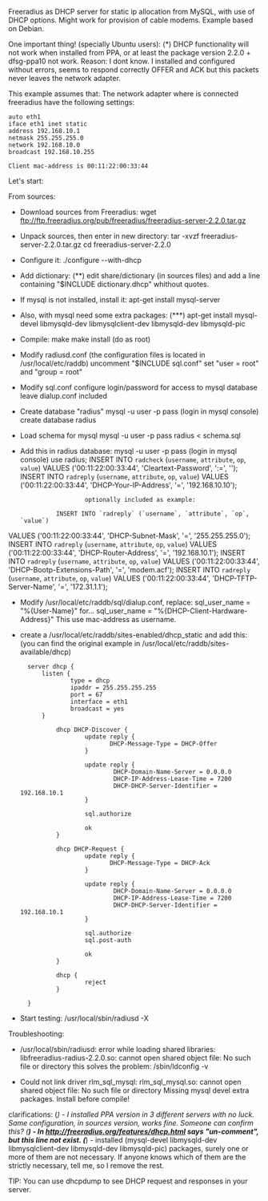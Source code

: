 Freeradius as DHCP server for static ip allocation from MySQL, with
use of DHCP options.
Might work for provision of cable modems.
Example based on Debian.

One important thing! (specially Ubuntu users):  (*)
DHCP functionality will not work when installed from PPA, or at least
the package version 2.2.0 + dfsg-ppa10 not work.
Reason: I dont know. I installed and configured without errors, seems
to respond correctly OFFER and ACK but this packets never leaves the
network adapter.

This example assumes that:
        The network adapter where is connected freeradius have the following settings:

    auto eth1
    iface eth1 inet static
    address 192.168.10.1
    netmask 255.255.255.0
    network 192.168.10.0
    broadcast 192.168.10.255

    Client mac-address is 00:11:22:00:33:44


Let's start:

From sources:
- Download sources from Freeradius:
        wget ftp://ftp.freeradius.org/pub/freeradius/freeradius-server-2.2.0.tar.gz

- Unpack sources, then enter in new directory:
        tar -xvzf freeradius-server-2.2.0.tar.gz
        cd freeradius-server-2.2.0

- Configure it:
        ./configure --with-dhcp

- Add dictionary:           (**)
        edit share/dictionary (in sources files) and add a line containing
"$INCLUDE dictionary.dhcp" whithout quotes.

- If mysql is not installed, install it:
        apt-get install mysql-server

- Also, with mysql need some extra packages:    (***)
        apt-get install mysql-devel libmysqld-dev libmysqlclient-dev
libmysqld-dev libmysqld-pic

- Compile:
        make
        make install (do as root)

- Modify radiusd.conf (the configuration files is located in
/usr/local/etc/raddb)
        uncomment "$INCLUDE sql.conf"
        set "user = root" and "group = root"

- Modify sql.conf
        configure login/password for access to mysql database
        leave dialup.conf included

- Create database "radius"
        mysql -u user -p pass (login in mysql console)
                create database radius

- Load schema for mysql
        mysql -u user -p pass radius < schema.sql

- Add this in radius database:
        mysql -u user -p pass (login in mysql console)
                use radius;
                INSERT INTO `radcheck` (`username`, `attribute`, `op`, `value`)
VALUES ('00:11:22:00:33:44', 'Cleartext-Password', ':=', '');
                INSERT INTO `radreply` (`username`, `attribute`, `op`, `value`)
VALUES ('00:11:22:00:33:44', 'DHCP-Your-IP-Address', '=',
'192.168.10.10');

                        optionally included as example:

                INSERT INTO `radreply` (`username`, `attribute`, `op`, `value`)
VALUES ('00:11:22:00:33:44', 'DHCP-Subnet-Mask', '=',
'255.255.255.0');
                INSERT INTO `radreply` (`username`, `attribute`, `op`, `value`)
VALUES ('00:11:22:00:33:44', 'DHCP-Router-Address', '=',
'192.168.10.1');
                INSERT INTO `radreply` (`username`, `attribute`, `op`, `value`)
VALUES ('00:11:22:00:33:44', 'DHCP-Bootp-Extensions-Path', '=',
'modem.acf');
                INSERT INTO `radreply` (`username`, `attribute`, `op`, `value`)
VALUES ('00:11:22:00:33:44', 'DHCP-TFTP-Server-Name', '=',
'172.31.1.1');

- Modify /usr/local/etc/raddb/sql/dialup.conf, replace:
        sql_user_name = "%{User-Name}"
                for...
        sql_user_name = "%{DHCP-Client-Hardware-Address}"
                This use mac-address as username.

- create a /usr/local/etc/raddb/sites-enabled/dhcp_static and add this:
        (you can find the original example in
/usr/local/etc/raddb/sites-available/dhcp)

        server dhcp {
            listen {
                    type = dhcp
                    ipaddr = 255.255.255.255
                    port = 67
                    interface = eth1
                    broadcast = yes
            }

                dhcp DHCP-Discover {
                        update reply {
                               DHCP-Message-Type = DHCP-Offer
                        }

                        update reply {
                                DHCP-Domain-Name-Server = 0.0.0.0
                                DHCP-IP-Address-Lease-Time = 7200
                                DHCP-DHCP-Server-Identifier = 192.168.10.1
                        }

                        sql.authorize

                        ok
                }

                dhcp DHCP-Request {
                        update reply {
                               DHCP-Message-Type = DHCP-Ack
                        }

                        update reply {
                                DHCP-Domain-Name-Server = 0.0.0.0
                                DHCP-IP-Address-Lease-Time = 7200
                                DHCP-DHCP-Server-Identifier = 192.168.10.1
                        }

                        sql.authorize
                        sql.post-auth

                        ok
                }

                dhcp {
                        reject
                }

        }

- Start testing:
        /usr/local/sbin/radiusd -X


Troubleshooting:

- /usr/local/sbin/radiusd: error while loading shared libraries:
libfreeradius-radius-2.2.0.so: cannot open shared object file: No such
file or directory
        this solves the problem:
        /sbin/ldconfig -v

- Could not link driver rlm_sql_mysql: rlm_sql_mysql.so: cannot open
shared object file: No such file or directory
        Missing mysql devel extra packages. Install before compile!


clarifications:
        (*) - I installed PPA version in 3 different servers with no luck.
Same configuration, in sources version, works fine. Someone can
confirm this?
        (**) - In http://freeradius.org/features/dhcp.html says "un-comment",
but this line not exist.
        (***) -  installed (mysql-devel libmysqld-dev libmysqlclient-dev
libmysqld-dev libmysqld-pic) packages, surely one or more of them are
not necessary. If anyone knows which of them are the strictly
necessary, tell me, so I remove the rest.


TIP: You can use dhcpdump to see DHCP request and responses in your server.